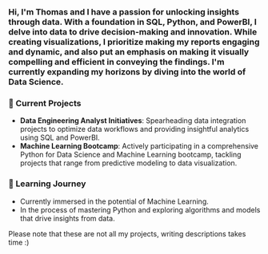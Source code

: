 ### Hi, I'm Thomas and I have a passion for unlocking insights through data. With a foundation in SQL, Python, and PowerBI, I delve into data to drive decision-making and innovation. While creating visualizations, I prioritize making my reports engaging and dynamic, and also put an emphasis on making it visually compelling and efficient in conveying the findings. I'm currently expanding my horizons by diving into the world of Data Science.

### 🚀 Current Projects
- **Data Engineering Analyst Initiatives**: Spearheading data integration projects to optimize data workflows and providing insightful analytics using SQL and PowerBI.
- **Machine Learning Bootcamp**: Actively participating in a comprehensive Python for Data Science and Machine Learning bootcamp, tackling projects that range from predictive modeling to data visualization.

### 🌱 Learning Journey
- Currently immersed in the potential of Machine Learning. 
- In the process of mastering Python and exploring algorithms and models that drive insights from data.

Please note that these are not all my projects, writing descriptions takes time :) 
